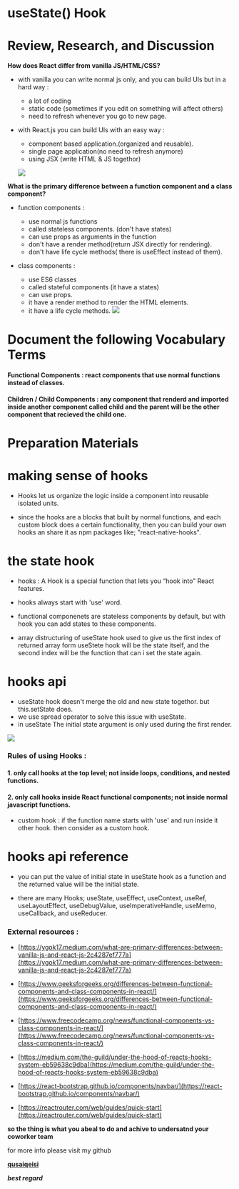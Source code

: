# useState() Hook

# Review, Research, and Discussion

**How does React differ from vanilla JS/HTML/CSS?**

- with vanilla you can write normal js only, and you can build UIs but in a hard way :

  - a lot of coding
  - static code (sometimes if you edit on something will affect others)
  - need to refresh whenever you go to new page.

- with React.js you can build UIs with an easy way :

  - component based application.(organized and reusable).
  - single page application(no need to refresh anymore)
  - using JSX (write HTML & JS togethor)

  ![](https://img.stackshare.io/stackup/6633172/react-vs-vanilla-js.png)

**What is the primary difference between a function component and a class component?**

- function components :

  - use normal js functions
  - called stateless components. (don't have states)
  - can use props as arguments in the function
  - don't have a render method(return JSX directly for rendering).
  - don't have life cycle methods( there is useEffect instead of them).

- class components :

  - use ES6 classes
  - called stateful components (it have a states)
  - can use props.
  - it have a render method to render the HTML elements.
  - it have a life cycle methods.
![](https://miro.medium.com/max/1400/1*6-bN_FxEMfRTHZSouF8DLg.png)


# Document the following Vocabulary Terms

#### Functional Components : react components that use normal functions instead of classes.

#### Children / Child Components : any component that renderd and imported inside another component called child and the parent will be the other component that recieved the child one.

# Preparation Materials

# making sense of hooks

- Hooks let us organize the logic inside a component into reusable isolated units.

- since the hooks are a blocks that built by normal functions, and each custom block does a certain functionality, then you can build your own hooks an share it as npm packages like; "react-native-hooks".

# the state hook

- hooks : A Hook is a special function that lets you “hook into” React features.

- hooks always start with 'use' word.

- functional componenets are stateless components by default, but with hook you can add states to these components.

- array distructuring of useState hook used to give us the first index of returned array form useStete hook will be the state itself, and the second index will be the function that can i set the state again.

# hooks api

- useState hook doesn't merge the old and new state togethor. but this.setState does.
- we use spread operator to solve this issue with useState.
- in useState The initial state argument is only used during the first render.

![](https://miro.medium.com/max/684/1*R-oovJm4IQBLDjZy6DvbBg.png)

### Rules of using Hooks :

#### 1. only call hooks at the top level; not inside loops, conditions, and nested functions.

#### 2. only call hooks inside React functional components; not inside normal javascript functions.

- custom hook : if the function name starts with 'use' and run inside it other hook. then consider as a custom hook.

# hooks api reference

- you can put the value of initial state in useState hook as a function and the returned value will be the initial state.

- there are many Hooks; useState, useEffect, useContext, useRef, useLayoutEffect, useDebugValue, useImperativeHandle, useMemo, useCallback, and useReducer.


### External resources :

- [https://ygok17.medium.com/what-are-primary-differences-between-vanilla-js-and-react-js-2c4287ef777a](https://ygok17.medium.com/what-are-primary-differences-between-vanilla-js-and-react-js-2c4287ef777a)

- [https://www.geeksforgeeks.org/differences-between-functional-components-and-class-components-in-react/](https://www.geeksforgeeks.org/differences-between-functional-components-and-class-components-in-react/)
- [https://www.freecodecamp.org/news/functional-components-vs-class-components-in-react/](https://www.freecodecamp.org/news/functional-components-vs-class-components-in-react/)

- [https://medium.com/the-guild/under-the-hood-of-reacts-hooks-system-eb59638c9dba](https://medium.com/the-guild/under-the-hood-of-reacts-hooks-system-eb59638c9dba)

- [https://react-bootstrap.github.io/components/navbar/](https://react-bootstrap.github.io/components/navbar/)

- [https://reactrouter.com/web/guides/quick-start](https://reactrouter.com/web/guides/quick-start)

**so the thing is what you abeal to do and achive to undersatnd your coworker team**


for more info please visit my github

**[qusaiqeisi](https://github.com/qusaiqeisi)**
 
 ***best regard***